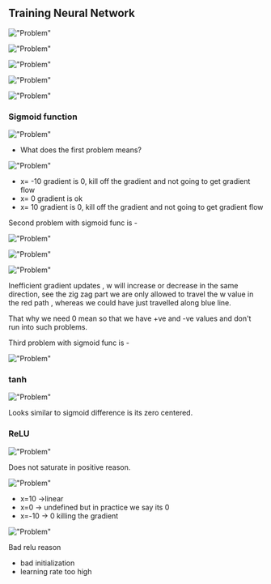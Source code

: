 ## Training Neural Network

!["Problem"](./images/lecture6/img1.JPG)

!["Problem"](./images/lecture6/img2.JPG)

!["Problem"](./images/lecture6/img3.JPG)

!["Problem"](./images/lecture6/img4.JPG)

!["Problem"](./images/lecture6/img5.JPG)

### Sigmoid function

!["Problem"](./images/lecture6/img6.JPG)

- What does the first problem means?

!["Problem"](./images/lecture6/img7.JPG)

- x= -10 gradient is 0, kill off the gradient and not going to get gradient flow
- x= 0 gradient is ok
- x= 10 gradient is 0, kill off the gradient and not going to get gradient flow

Second problem with sigmoid func is -

!["Problem"](./images/lecture6/img8.JPG)

!["Problem"](./images/lecture6/img9.JPG)

!["Problem"](./images/lecture6/img10.JPG)

Inefficient gradient updates , w will increase or decrease in the same direction, see the zig zag part we are only allowed to travel the w value in the red path , whereas we could have just travelled along blue line.

That why we need 0 mean so that we have +ve and -ve values and don't run into such problems.

Third problem with sigmoid func is -

!["Problem"](./images/lecture6/img11.JPG)

### tanh

!["Problem"](./images/lecture6/img12.JPG)

Looks similar to sigmoid difference is its zero centered.

### ReLU

!["Problem"](./images/lecture6/img13.JPG)

Does not saturate in positive reason.

!["Problem"](./images/lecture6/img14.JPG)

- x=10 ->linear
- x=0 -> undefined but in practice we say its 0
- x=-10 -> 0  killing the gradient

!["Problem"](./images/lecture6/img15.JPG)

Bad relu reason

- bad initialization
- learning rate too high